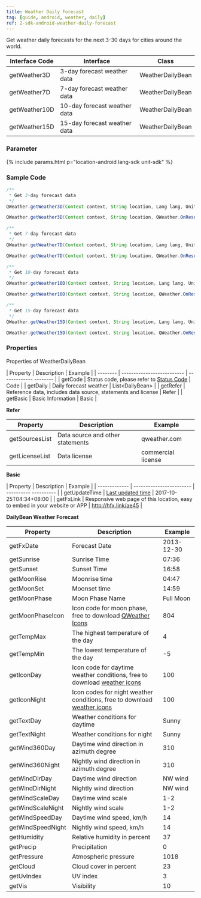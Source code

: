```yaml
---
title: Weather Daily Forecast
tag: [guide, android, weather, daily]
ref: 2-sdk-android-weather-daily-forecast
---
```


Get weather daily forecasts for the next 3-30 days for cities around the world.

| Interface Code| Interface  | Class |
| ---------------- | ------------- | ---------------- |
| getWeather3D| 3-day forecast weather data  | WeatherDailyBean |
| getWeather7D| 7-day forecast weather data  | WeatherDailyBean |
| getWeather10D| 10-day forecast weather data  | WeatherDailyBean |
| getWeather15D| 15-day forecast weather data  | WeatherDailyBean |

### Parameter

{% include params.html p="location-android lang-sdk unit-sdk" %}

### Sample Code

```java
/**
 * Get 3-day forecast data
 */
QWeather.getWeather3D(Context context, String location, Lang lang, Unit unit,QWeather.OnResultWeatherDailyListener listener);

QWeather.getWeather3D(Context context, String location, QWeather.OnResultWeatherDailyListener listener);

/**
 * Get 7-day forecast data
 */
QWeather.getWeather7D(Context context, String location, Lang lang, Unit unit,QWeather.OnResultWeatherDailyListener listener);

QWeather.getWeather7D(Context context, String location, QWeather.OnResultWeatherDailyListener listener);

/**
 * Get 10-day forecast data
 */
QWeather.getWeather10D(Context context, String location, Lang lang, Unit unit,QWeather.OnResultWeatherDailyListener listener);

QWeather.getWeather10D(Context context, String location, QWeather.OnResultWeatherDailyListener listener);

/**
 * Get 15-day forecast data
 */
QWeather.getWeather15D(Context context, String location, Lang lang, Unit unit,QWeather.OnResultWeatherDailyListener listener);

QWeather.getWeather15D(Context context, String location, QWeather.OnResultWeatherDailyListener listener);
```

### Properties

Properties of WeatherDailyBean

| Property | Description | Example |
| -------- | -------------------------- | ------------- -------- |
| getCode | Status code, please refer to [Status Code](/en/docs/resource/status-code/) | Code |
| getDaily | Daily forecast weather | List&lt;DailyBean&gt; |
| getRefer | Reference data, includes data source, statements and license | Refer |
| getBasic | Basic Information | Basic |

**Refer**

| Property | Description | Example |
| -------------- | ------------ | ------------------ |
| getSourcesList | Data source and other statements | qweather.com |
| getLicenseList | Data license | commercial license |

**Basic**

| Property | Description | Example |
| ------------- | ------------------------ | ---------- ---------- |
| getUpdateTime | [Last updated time](/en/docs/resource/glossary#update-time) | 2017-10-25T04:34+08:00 |
| getFxLink | Responsive web page of this location, easy to embed in your website or APP | http://hfx.link/ae45 |

**DailyBean Weather Forecast**

| Property | Description | Example |
| ----------------- | ------------------- | ---------- |
| getFxDate | Forecast Date | 2013-12-30 |
| getSunrise | Sunrise Time | 07:36 |
| getSunset | Sunset Time | 16:58 |
| getMoonRise | Moonrise time | 04:47 |
| getMoonSet | Moonset time | 14:59 |
| getMoonPhase | Moon Phase Name | Full Moon |
| getMoonPhaseIcon      | Icon code for moon phase, free to download [QWeather Icons](/en/docs/resource/icons/)            | 804    |
| getTempMax | The highest temperature of the day | 4 |
| getTempMin | The lowest temperature of the day | -5 |
| getIconDay | Icon code for daytime weather conditions, free to download [weather icons](/en/docs/resource/icons/) | 100 |
| getIconNight | Icon codes for night weather conditions, free to download [weather icons](/en/docs/resource/icons/) | 100 |
| getTextDay | Weather conditions for daytime | Sunny |
| getTextNight | Weather conditions for night | Sunny |
| getWind360Day | Daytime wind direction in azimuth degree | 310 |
| getWind360Night | Nightly wind direction in azimuth degree | 310 |
| getWindDirDay | Daytime wind direction | NW wind |
| getWindDirNight | Nightly wind direction | NW wind |
| getWindScaleDay | Daytime wind scale | 1-2 |
| getWindScaleNight | Nightly wind scale | 1-2 |
| getWindSpeedDay | Daytime wind speed, km/h | 14 |
| getWindSpeedNight | Nightly wind speed, km/h | 14 |
| getHumidity | Relative humidity in percent | 37 |
| getPrecip | Precipitation | 0 |
| getPressure | Atmospheric pressure | 1018 |
| getCloud | Cloud cover in percent | 23 |
| getUvIndex | UV index | 3 |
| getVis | Visibility | 10 |
